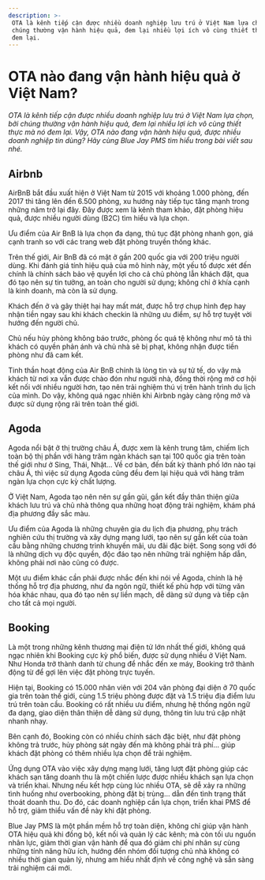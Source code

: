```yaml
---
description: >-
 OTA là kênh tiếp cận được nhiều doanh nghiệp lưu trú ở Việt Nam lựa chọn, bởi
 chúng thường vận hành hiệu quả, đem lại nhiều lợi ích vô cùng thiết thực mà nó
 đem lại.
---
```


# OTA nào đang vận hành hiệu quả ở Việt Nam?

_OTA là kênh tiếp cận được nhiều doanh nghiệp lưu trú ở Việt Nam lựa chọn, bởi chúng thường vận hành hiệu quả, đem lại nhiều lợi ích vô cùng thiết thực mà nó đem lại. Vậy, OTA nào đang vận hành hiệu quả, được nhiều doanh nghiệp tin dùng? Hãy cùng Blue Jay PMS tìm hiểu trong bài viết sau nhé._

## Airbnb

AirBnB bắt đầu xuất hiện ở Việt Nam từ 2015 với khoảng 1.000 phòng, đến 2017 thì tăng lên đến 6.500 phòng, xu hướng này tiếp tục tăng mạnh trong những năm trở lại đây. Đây được xem là kênh tham khảo, đặt phòng hiệu quả, được nhiều người dùng (B2C) tìm hiểu và lựa chọn.

Ưu điểm của Air BnB là lựa chọn đa dạng, thủ tục đặt phòng nhanh gọn, giá cạnh tranh so với các trang web đặt phòng truyền thống khác.

Trên thế giới, Air BnB đã có mặt ở gần 200 quốc gia với 200 triệu người dùng. Khi đánh giá tính hiệu quả của mô hình này, một yếu tố được xét đến chính là chính sách bảo vệ quyền lợi cho cả chủ phòng lẫn khách đặt, qua đó tạo nên sự tin tưởng, an toàn cho người sử dụng; không chỉ ở khía cạnh là kinh doanh, mà còn là sử dụng.

Khách đến ở và gây thiệt hại hay mất mát, được hỗ trợ chụp hình đẹp hay nhận tiền ngay sau khi khách checkin là những ưu điểm, sự hỗ trợ tuyệt vời hướng đến người chủ.

Chủ nếu hủy phòng không báo trước, phòng ốc quá tệ không như mô tả thì khách có quyền phản ánh và chủ nhà sẽ bị phạt, không nhận được tiền phòng như đã cam kết.

Tinh thần hoạt động của Air BnB chính là lòng tin và sự tử tế, do vậy mà khách từ nơi xa vẫn được chào đón như người nhà, đồng thời rộng mở cơ hội kết nối với nhiều người hơn, tạo nên trải nghiệm thú vị trên hành trình du lịch của mình. Do vậy, không quá ngạc nhiên khi Airbnb ngày càng rộng mở và được sử dụng rộng rãi trên toàn thế giới.

## Agoda

Agoda nổi bật ở thị trường châu Á, được xem là kênh trung tâm, chiếm lịch toàn bộ thị phần với hàng trăm ngàn khách sạn tại 100 quốc gia trên toàn thế giới như ở Sing, Thái, Nhật… Về cơ bản, đến bất kỳ thành phố lớn nào tại châu Á, thì việc sử dụng Agoda cũng đều đem lại hiệu quả với hàng trăm ngàn lựa chọn cực kỳ chất lượng.

Ở Việt Nam, Agoda tạo nên nên sự gần gũi, gắn kết đầy thân thiện giữa khách lưu trú và chủ nhà thông qua những hoạt động trải nghiệm, khám phá địa phương đầy sắc màu.

Ưu điểm của Agoda là những chuyên gia du lịch địa phương, phụ trách nghiên cứu thị trường và xây dựng mạng lưới, tạo nên sự gắn kết của toàn cầu bằng những chương trình khuyến mãi, ưu đãi đặc biệt. Song song với đó là những dịch vụ độc quyền, độc đáo tạo nên những trải nghiệm hấp dẫn, không phải nơi nào cũng có được.

Một ưu điểm khác cần phải được nhắc đến khi nói về Agoda, chính là hệ thống hỗ trợ địa phương, như đa ngôn ngữ, thiết kế phù hợp với từng văn hóa khác nhau, qua đó tạo nên sự liền mạch, dễ dàng sử dụng và tiếp cận cho tất cả mọi người.

## Booking

Là một trong những kênh thương mại điện tử lớn nhất thế giới, không quá ngạc nhiên khi Booking cực kỳ phổ biến, được sử dụng nhiều ở Việt Nam. Như Honda trở thành danh từ chung để nhắc đến xe máy, Booking trở thành động từ để gợi lên việc đặt phòng trực tuyến.

Hiện tại, Booking có 15.000 nhân viên với 204 văn phòng đại diện ở 70 quốc gia trên toàn thế giới, cùng 1.5 triệu phòng được đặt và 1.5 triệu địa điểm lưu trú trên toàn cầu. Booking có rất nhiều ưu điểm, nhưng hệ thống ngôn ngữ đa dạng, giao diện thân thiện dễ dàng sử dụng, thông tin lưu trú cập nhật nhanh nhạy.

Bên cạnh đó, Booking còn có nhiều chính sách đặc biệt, như đặt phòng không trả trước, hủy phòng sát ngày đến mà không phải trả phí… giúp khách đặt phòng có thêm nhiều lựa chọn để trải nghiệm.

Ứng dụng OTA vào việc xây dựng mạng lưới, tăng lượt đặt phòng giúp các khách sạn tăng doanh thu là một chiến lược được nhiều khách sạn lựa chọn và triển khai. Nhưng nếu kết hợp cùng lúc nhiều OTA, sẽ dễ xảy ra những tình huống như overbooking, phòng đặt bị trùng… dẫn đến tình trạng thất thoát doanh thu. Do đó, các doanh nghiệp cần lựa chọn, triển khai PMS để hỗ trợ, giảm thiểu vấn đề này khi đặt phòng.

Blue Jay PMS là một phần mềm hỗ trợ toàn diện, không chỉ giúp vận hành OTA hiệu quả khi đồng bộ, kết nối và quản lý các kênh; mà còn tối ưu nguồn nhân lực, giảm thời gian vận hành để qua đó giảm chi phí nhân sự cùng những tính năng hữu ích, hướng đến nhóm đối tượng chủ nhà không có nhiều thời gian quản lý, nhưng am hiểu nhất định về công nghệ và sẵn sàng trải nghiệm cái mới.

